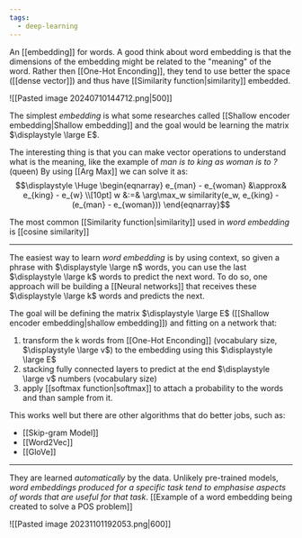 ```yaml
---
tags:
  - deep-learning
---
```

An [[embedding]] for words. A good think about word embedding is that the dimensions of the embedding might be related to the "meaning" of the word. Rather then [[One-Hot Enconding]], they tend to use better the space ([[dense vector]]) and thus have [[Similarity function|similarity]] embedded. 

![[Pasted image 20240710144712.png|500]]

The simplest *embedding* is what some researches called [[Shallow encoder embedding|Shallow embedding]] and the goal would be learning the matrix $\displaystyle \large E$.

The interesting thing is that you can make vector operations to understand what is the meaning, like the example of *man is to king as woman is to ?* (queen) By using [[Arg Max]] we can solve it as:
$$\displaystyle \Huge \begin{eqnarray} 
e_{man} - e_{woman} &\approx& e_{king} - e_{w}
\\[10pt]
w &:=& \arg\max_w similarity(e_w, e_{king} - (e_{man} - e_{woman}))
\end{eqnarray}$$

The most common [[Similarity function|similarity]] used in *word embedding* is [[cosine similarity]]

---

The easiest way to learn *word embedding* is by using context, so given a phrase with $\displaystyle \large n$ words, you can use the last $\displaystyle \large k$ words to predict the next word. To do so, one approach will be building a [[Neural networks]] that receives these $\displaystyle \large k$ words and predicts the next. 

The goal will be defining the matrix $\displaystyle \large E$ ([[Shallow encoder embedding|shallow embedding]]) and fitting on a network that:
1. transform the k words from [[One-Hot Enconding]] (vocabulary size, $\displaystyle \large v$) to the embedding using this $\displaystyle \large E$
2. stacking fully connected layers to predict at the end $\displaystyle \large v$ numbers (vocabulary size)
3. apply [[softmax function|softmax]] to attach a probability to the words and than sample from it.

This works well but there are other algorithms that do better jobs, such as:
- [[Skip-gram Model]]
- [[Word2Vec]]
- [[GloVe]]


---

They are learned *automatically* by the data. Unlikely pre-trained models, *word embeddings produced for a specific task tend to emphasise aspects of words that are useful for that task*. [[Example of a word embedding being created to solve a POS problem]]

![[Pasted image 20231101192053.png|600]]